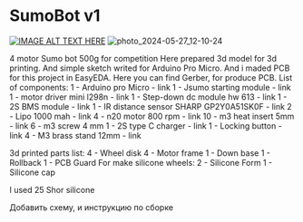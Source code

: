# SumoBot v1
[![IMAGE ALT TEXT HERE](https://img.youtube.com/vi/NOsNPMqUlYo/0.jpg)](https://youtu.be/NOsNPMqUlYo)
![photo_2024-05-27_12-10-24](https://github.com/qazaqstem/SumoBot/assets/20697381/bd4fec1b-97ba-4123-9f50-b2ed17f5f1b4)

4 motor Sumo bot 500g for competition Here prepared 3d model for 3d printing. And simple sketch writed for Arduino Pro Micro. And i maded PCB for this project in EasyEDA. Here you can find Gerber, for produce PCB. 
List of components: 1 - Arduino pro Micro - link 
1 - Jsumo starting module - link 
1 - motor driver mini l298n - link 
1 - Step-down dc module hw 613 - link 
1 - 2S BMS module - link 
1 - IR distance sensor SHARP GP2Y0A51SK0F - link 
2 - Lipo 1000 mah - link 
4 - n20 motor 800 rpm - link 
10 - m3 heat insert 5mm - link 
6 - m3 screw 4 mm 
1 - 2S type C charger - link
1 - Locking button - link 
4 - M3 brass stand 12mm - link

3d printed parts list: 
4 - Wheel disk 
4 - Motor frame 
1 - Down base 
1 - Rollback 
1 - PCB Guard For make silicone wheels: 
2 - Silicone Form 1 - Silicone cap

I used 25 Shor silicone


Добавить схему, и инструкцию по сборке

